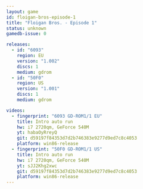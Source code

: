 ```yaml
---
layout: game
id: floigan-bros-episode-1
title: "Floigan Bros. - Episode 1"
status: unknown
gamedb-issue: 0

releases:
  - id: "6093"
    region: EU
    version: "1.002"
    discs: 1
    medium: gdrom
  - id: "50F0"
    region: US
    version: "1.001"
    discs: 1
    medium: gdrom

videos:
  - fingerprint: "6093 GD-ROM1/1 EU"
    title: Intro auto run
    hw: i7 2720qm, GeForce 540M
    yt: habaOyRreyQ
    git: d59197f84353d7d2b746383e9277d9ed7c8c4053
    platform: win86-release
  - fingerprint: "50F0 GD-ROM1/1 US"
    title: Intro auto run
    hw: i7 2720qm, GeForce 540M
    yt: sJJ2Khg2xwc
    git: d59197f84353d7d2b746383e9277d9ed7c8c4053
    platform: win86-release
---
```

